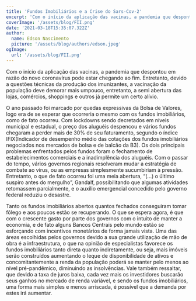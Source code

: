 ```yaml
---
title: 'Fundos Imobiliários e a Crise do Sars-Cov-2'
excerpt: 'Com o início da aplicação das vacinas, a pandemia que despontou em razão do novo coronavírus pode estar chegando ao fim. Entretanto, devido a questões técnicas da produção dos imunizantes, a vacinação da população deve demorar mais um pouco, entretanto, a semi abertura das lojas, comércios, shoppings e outros já permite um certo alívio.'
coverImage: '/assets/blog/FII.png'
date: '2021-03-18T15:35:07.322Z'
author:
  name: Edson Nascimento
  picture: '/assets/blog/authors/edson.jpeg'
ogImage:
  url: '/assets/blog/FII.png'
---
```

  Com o início da aplicação das vacinas, a pandemia que despontou em razão do novo coronavírus pode estar chegando ao fim. Entretanto, devido a questões técnicas da produção dos imunizantes, a vacinação da população deve demorar mais umpouco, entretanto, a semi abertura das lojas, comércios, shoppings e outros já permite um certo alívio.

  O ano passado foi marcado por quedas expressivas da Bolsa de Valores, logo era de se esperar que ocorreria o mesmo com os fundos imobiliários, como de fato ocorreu. Com lockdowns sendo decretados em níveis municipal e estadual, o preço dos aluguéis despencou e vários fundos chegaram a perder mais de 30% de seu faturamento, segundo o índice IFIX(Indicador de desempenho médio das cotações dos fundos imobiliários negociados nos mercados de bolsa e de balcão da B3). Os dois principais problemas enfrentados pelos fundos foram o fechamento de estabelecimentos comerciais e a inadimplência dos aluguéis. Com o passar do tempo, vários governos regionais resolveram mudar a estratégia de combate ao vírus, ou as empresas simplesmente sucumbiriam à pressão. Entretanto, o que de fato ocorreu foi uma meia abertura, “(...) o último suspiro antes do mergulho”, Gandalf, possibilitando que algumas atividades retomassem parcialmente, e o auxílio emergencial concedido pelo governo federal reduziu o desastre.

  Tanto os fundos imobiliários abertos quantos fechados conseguiram tomar fôlego e aos poucos estão se recuperando. O que se espera agora, é que com o crescente gasto por parte dos governos com o intuito de manter a economia, e de fato alguns Bancos Centrais pelo mundo estão se esforçando com incentivos monetários de forma jamais vista. Uma das áreas escolhidas pelos governos devido a sua grande utilização de mão de obra é a infraestrutura, o que na opinião de especialistas favorece os fundos imobiliários tanto direta quanto indiretamente, ou seja, mais imóveis serão construídos aumentando o leque de disponibilidade de ativos e concomitantemente a renda da população poderá se manter pelo menos ao nível pré-pandêmico, diminuindo as insolvências. Vale também ressaltar, que devido a taxa de juros baixa, cada vez mais os investidores buscarão seus ganhos no mercado de renda variável, e sendo os fundos imobiliários, uma forma mais simples e menos arriscada, é possível que a demanda por estes irá aumentar.
